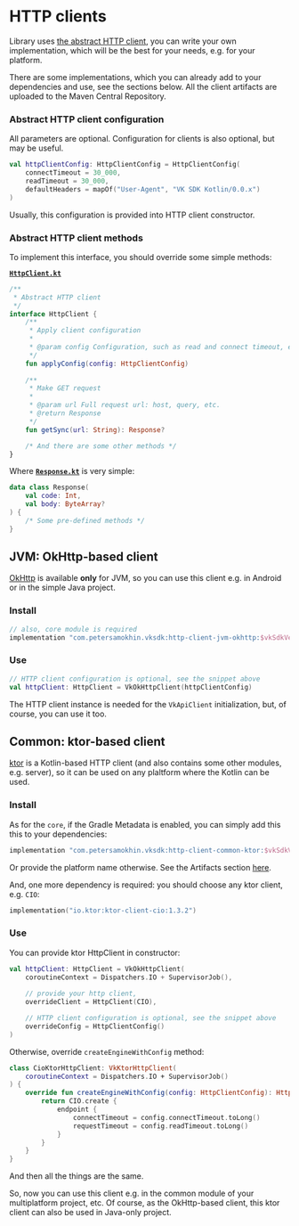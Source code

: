 # HTTP clients

Library uses [the abstract HTTP client](https://vksdk.github.io/vk-sdk-kotlin/0.0.x/core/com.petersamokhin.vksdk.core.http/-http-client/), you can write your own implementation, which will be the best for your needs, e.g. for your platform.

There are some implementations, which you can already add to your dependencies and use, see the sections below.
All the client artifacts are uploaded to the Maven Central Repository.

### Abstract HTTP client configuration
All parameters are optional.
Configuration for clients is also optional, but may be useful.
```kotlin
val httpClientConfig: HttpClientConfig = HttpClientConfig(
    connectTimeout = 30_000,
    readTimeout = 30_000,
    defaultHeaders = mapOf("User-Agent", "VK SDK Kotlin/0.0.x")
)
```
Usually, this configuration is provided into HTTP client constructor.

### Abstract HTTP client methods
To implement this interface, you should override some simple methods:

[**`HttpClient.kt`**](https://github.com/vksdk/vk-sdk-kotlin/blob/master/core/src/commonMain/kotlin/com/petersamokhin/vksdk/core/http/HttpClient.kt)
```kotlin
/**
 * Abstract HTTP client
 */
interface HttpClient {    
    /**
     * Apply client configuration
     *
     * @param config Configuration, such as read and connect timeout, etc
     */
    fun applyConfig(config: HttpClientConfig)
    
    /**
     * Make GET request
     *
     * @param url Full request url: host, query, etc.
     * @return Response
     */
    fun getSync(url: String): Response?

    /* And there are some other methods */
}
```

Where [**`Response.kt`**](https://github.com/vksdk/vk-sdk-kotlin/blob/master/core/src/commonMain/kotlin/com/petersamokhin/vksdk/core/http/Response.kt) is very simple:
```kotlin
data class Response(
    val code: Int,
    val body: ByteArray?
) {
    /* Some pre-defined methods */
}
```

## JVM: OkHttp-based client
[OkHttp](https://github.com/square/okhttp) is available **only** for JVM, so you can use this client e.g. in Android or in the simple Java project.

### Install

```groovy
// also, core module is required
implementation "com.petersamokhin.vksdk:http-client-jvm-okhttp:$vkSdkVersion"
```

### Use
```kotlin
// HTTP client configuration is optional, see the snippet above
val httpClient: HttpClient = VkOkHttpClient(httpClientConfig)
```

The HTTP client instance is needed for the `VkApiClient` initialization, but, of course, you can use it too.

## Common: ktor-based client
[ktor](https://github.com/ktorio/ktor) is a Kotlin-based HTTP client (and also contains some other modules, e.g. server), so it can be used on any plaltform where the Kotlin can be used.

### Install

As for the `core`, if the Gradle Metadata is enabled, you can simply add this this to your dependencies:
```kotlin
implementation "com.petersamokhin.vksdk:http-client-common-ktor:$vkSdkVersion"
```

Or provide the platform name otherwise. See the Artifacts section [here](https://vksdk.github.io/vk-sdk-kotlin/usage/).

And, one more dependency is required: you should choose any ktor client, e.g. `CIO`:
```kotlin
implementation("io.ktor:ktor-client-cio:1.3.2")
```

### Use
You can provide ktor HttpClient in constructor:
```kotlin
val httpClient: HttpClient = VkOkHttpClient(
    coroutineContext = Dispatchers.IO + SupervisorJob(),
    
    // provide your http client,
    overrideClient = HttpClient(CIO),

    // HTTP client configuration is optional, see the snippet above
    overrideConfig = HttpClientConfig()
)
```

Otherwise, override `createEngineWithConfig` method: 
```kotlin
class CioKtorHttpClient: VkKtorHttpClient(
    coroutineContext = Dispatchers.IO + SupervisorJob()
) {
    override fun createEngineWithConfig(config: HttpClientConfig): HttpClientEngine? {
        return CIO.create {
            endpoint {
                connectTimeout = config.connectTimeout.toLong()
                requestTimeout = config.readTimeout.toLong()
            }
        }
    }
}
```

And then all the things are the same.

So, now you can use this client e.g. in the common module of your multiplatform project, etc.
Of course, as the OkHttp-based client, this ktor client can also be used in Java-only project. 